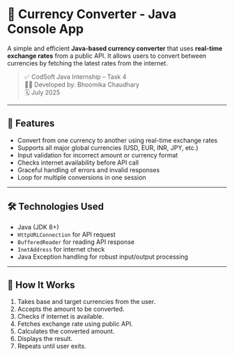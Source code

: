 # 💱 Currency Converter - Java Console App

A simple and efficient **Java-based currency converter** that uses **real-time exchange rates** from a public API. It allows users to convert between currencies by fetching the latest rates from the internet.

> ✅ CodSoft Java Internship – Task 4  
> 👩‍💻 Developed by: Bhoomika Chaudhary  
> 🗓️ July 2025

---

## 🚀 Features

- Convert from one currency to another using real-time exchange rates
- Supports all major global currencies (USD, EUR, INR, JPY, etc.)
- Input validation for incorrect amount or currency format
- Checks internet availability before API call
- Graceful handling of errors and invalid responses
- Loop for multiple conversions in one session

---

## 🛠️ Technologies Used

- Java (JDK 8+)
- `HttpURLConnection` for API request
- `BufferedReader` for reading API response
- `InetAddress` for internet check
- Java Exception handling for robust input/output processing

---

## 🧠 How It Works

1. Takes base and target currencies from the user.
2. Accepts the amount to be converted.
3. Checks if internet is available.
4. Fetches exchange rate using public API.
5. Calculates the converted amount.
6. Displays the result.
7. Repeats until user exits.
